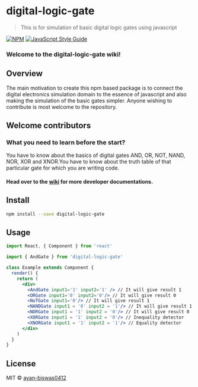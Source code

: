 # digital-logic-gate

> This is for simulation of basic digital logic gates using javascript

[![NPM](https://img.shields.io/npm/v/digital-logic-gate.svg)](https://www.npmjs.com/package/digital-logic-gate) [![JavaScript Style Guide](https://img.shields.io/badge/code_style-standard-brightgreen.svg)](https://standardjs.com)

### Welcome to the digital-logic-gate wiki!

## Overview
The main motivation to create this npm based package is to connect the digital electronics simulation domain to the essence of javascript
and also making the simulation of the basic gates simpler. Anyone wishing to contribute is most welcome to the repository.

## Welcome contributors
### What you need to learn before the start?
You have to know about the basics of digital gates AND, OR, NOT, NAND, NOR, XOR and XNOR.You have to know about the truth table of that particular gate for which you are writing code.
#### Head over to the [wiki](https://github.com/ayan-biswas0412/digital-logic-gate/wiki) for more developer documentations.

## Install

```bash
npm install --save digital-logic-gate
```

## Usage

```jsx
import React, { Component } from 'react'

import { AndGate } from 'digital-logic-gate'

class Example extends Component {
  render() {
    return (
      <div>
        <AndGate input1='1' input2='1' /> // It will give result 1
        <ORGate input1='0' input2='0'/> // It will give result 0
        <NoTGate input1='0'/> // It will give result 1
        <NANDGate input1 = '0' input2 = '1'/> // It will give result 1
        <NORGate input1 = '1' input2 = '0'/> // It will give result 0
        <XORGate input1 = '1' input2 = '0'/> // Inequality detector
        <XNORGate input1 = '1' input2 = '1'/> // Equality detector
      </div>
    )
  }
}
```

## License

MIT © [ayan-biswas0412](https://github.com/ayan-biswas0412)
